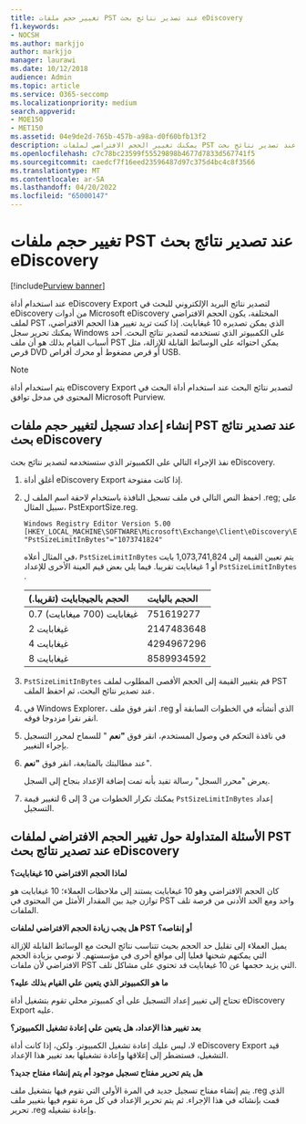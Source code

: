 ```yaml
---
title: تغيير حجم ملفات PST عند تصدير نتائج بحث eDiscovery
f1.keywords:
- NOCSH
ms.author: markjjo
author: markjjo
manager: laurawi
ms.date: 10/12/2018
audience: Admin
ms.topic: article
ms.service: O365-seccomp
ms.localizationpriority: medium
search.appverid:
- MOE150
- MET150
ms.assetid: 04e9de2d-765b-457b-a98a-d0f60bfb13f2
description: يمكنك تغيير الحجم الافتراضي لملفات PST التي يتم تنزيلها إلى الكمبيوتر عند تصدير نتائج بحث eDiscovery.
ms.openlocfilehash: c7c78bc23599f55529898b4677d7833d567741f5
ms.sourcegitcommit: caedcf7f16eed23596487d97c375d4bc4c8f3566
ms.translationtype: MT
ms.contentlocale: ar-SA
ms.lasthandoff: 04/20/2022
ms.locfileid: "65000147"
---
```

# <a name="change-the-size-of-pst-files-when-exporting-ediscovery-search-results"></a>تغيير حجم ملفات PST عند تصدير نتائج بحث eDiscovery

[!include[Purview banner](../includes/purview-rebrand-banner.md)]

عند استخدام أداة eDiscovery Export لتصدير نتائج البريد الإلكتروني للبحث في eDiscovery من أدوات Microsoft eDiscovery المختلفة، يكون الحجم الافتراضي لملف PST الذي يمكن تصديره 10 غيغابايت. إذا كنت تريد تغيير هذا الحجم الافتراضي، يمكنك تحرير سجل Windows على الكمبيوتر الذي تستخدمه لتصدير نتائج البحث. أحد أسباب القيام بذلك هو أن ملف PST يمكن احتوائه على الوسائط القابلة للإزالة، مثل قرص DVD أو قرص مضغوط أو محرك أقراص USB. 
  
> [!NOTE]
> يتم استخدام أداة eDiscovery Export لتصدير نتائج البحث عند استخدام أداة البحث في المحتوى في مدخل توافق Microsoft Purview.
  
## <a name="create-a-registry-setting-to-change-the-size-of-pst-files-when-you-export-ediscovery-search-results"></a>إنشاء إعداد تسجيل لتغيير حجم ملفات PST عند تصدير نتائج بحث eDiscovery

نفذ الإجراء التالي على الكمبيوتر الذي ستستخدمه لتصدير نتائج بحث eDiscovery.
  
1. أغلق أداة eDiscovery Export إذا كانت مفتوحة. 
    
2. احفظ النص التالي في ملف تسجيل النافذة باستخدام لاحقة اسم الملف ل .reg; على سبيل المثال، PstExportSize.reg. 
    
    ```text
    Windows Registry Editor Version 5.00
    [HKEY_LOCAL_MACHINE\SOFTWARE\Microsoft\Exchange\Client\eDiscovery\ExportTool]
    "PstSizeLimitInBytes"="1073741824"
    ```

    في المثال أعلاه،  `PstSizeLimitInBytes` يتم تعيين القيمة إلى 1,073,741,824 بايت أو 1 غيغابايت تقريبا. فيما يلي بعض قيم العينة الأخرى للإعداد  `PstSizeLimitInBytes` . 
    
    |**الحجم بالجيجابايت (تقريبا.)**|**الحجم بالبايت**|
    |:-----|:-----|
    |0.7 غيغابايت (700 ميغابايت)  <br/> |751619277  <br/> |
    |2 غيغابايت  <br/> |2147483648  <br/> |
    |4 غيغابايت  <br/> |4294967296  <br/> |
    |8 غيغابايت  <br/> |8589934592  <br/> |
   
3. `PstSizeLimitInBytes` قم بتغيير القيمة إلى الحجم الأقصى المطلوب لملف PST عند تصدير نتائج البحث، ثم احفظ الملف. 
    
4. في Windows Explorer، انقر فوق ملف .reg الذي أنشأته في الخطوات السابقة أو انقر نقرا مزدوجا فوقه.
    
5. في نافذة التحكم في وصول المستخدم، انقر فوق **"نعم** " للسماح لمحرر التسجيل بإجراء التغيير. 
    
6. عند مطالبتك بالمتابعة، انقر فوق **"نعم**".
    
    يعرض "محرر السجل" رسالة تفيد بأنه تمت إضافة الإعداد بنجاح إلى السجل.
    
7. يمكنك تكرار الخطوات من 3 إلى 6 لتغيير قيمة  `PstSizeLimitInBytes` إعداد التسجيل. 
  
## <a name="frequently-asked-questions-about-changing-the-default-size-of-pst-files-when-you-export-ediscovery-search-results"></a>الأسئلة المتداولة حول تغيير الحجم الافتراضي لملفات PST عند تصدير نتائج بحث eDiscovery

 **لماذا الحجم الافتراضي 10 غيغابايت؟**
  
كان الحجم الافتراضي وهو 10 غيغابايت يستند إلى ملاحظات العملاء؛ 10 غيغابايت هو توازن جيد بين المقدار الأمثل من المحتوى في PST واحد ومع الحد الأدنى من فرصة تلف الملفات.
  
 **هل يجب زيادة الحجم الافتراضي لملفات PST أو إنقاصه؟**
  
يميل العملاء إلى تقليل حد الحجم بحيث تتناسب نتائج البحث مع الوسائط القابلة للإزالة التي يمكنهم شحنها فعليا إلى مواقع أخرى في مؤسستهم. لا نوصي بزيادة الحجم الافتراضي لأن ملفات PST التي يزيد حجمها عن 10 غيغابايت قد تحتوي على مشاكل تلف.
  
 **ما هو الكمبيوتر الذي يتعين علي القيام بذلك عليه؟**
  
تحتاج إلى تغيير إعداد التسجيل على أي كمبيوتر محلي تقوم بتشغيل أداة eDiscovery Export عليه.
  
 **بعد تغيير هذا الإعداد، هل يتعين علي إعادة تشغيل الكمبيوتر؟**
  
لا، ليس عليك إعادة تشغيل الكمبيوتر. ولكن، إذا كانت أداة eDiscovery Export قيد التشغيل، فستضطر إلى إغلاقها وإعادة تشغيلها بعد تغيير هذا الإعداد.
  
 **هل يتم تحرير مفتاح تسجيل موجود أم يتم إنشاء مفتاح جديد؟**
  
يتم إنشاء مفتاح تسجيل جديد في المرة الأولى التي تقوم فيها بتشغيل ملف .reg الذي قمت بإنشائه في هذا الإجراء. ثم يتم تحرير الإعداد في كل مرة تقوم فيها بتغيير ملف تحرير .reg وإعادة تشغيله.
